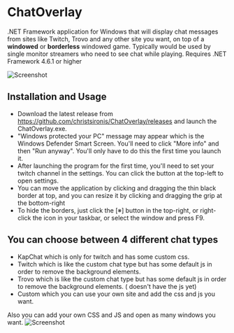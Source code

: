 # ChatOverlay

.NET Framework application for Windows that will display chat messages from sites like Twitch, Trovo and any other site you want, on top of a **windowed** or **borderless** windowed game. Typically would be used by single monitor streamers who need to see chat while playing. Requires .NET Framework 4.6.1 or higher

![Screenshot](https://imgur.com/a/HQCsiHB)

## Installation and Usage
* Download the latest release from https://github.com/christsironis/ChatOverlay/releases and launch the ChatOverlay.exe.
* "Windows protected your PC" message may appear which is the Windows Defender Smart Screen. You'll need to click "More info" and then "Run anyway". You'll only have to do this the first time you launch it.
* After launching the program for the first time, you'll need to set your twitch channel in the settings. You can click the button at the top-left to open settings.
* You can move the application by clicking and dragging the thin black border at top, and you can resize it by clicking and dragging the grip at the bottom-right
* To hide the borders, just click the [※] button in the top-right, or right-click the icon in your taskbar, or select the window and press F9.

## You can choose between 4 different chat types 
* KapChat which is only for twitch and has some custom css.
* Twitch which is like the custom chat type but has some default js in order to remove the background elements.
* Trovo which is like the custom chat type but has some default js in order to remove the background elements. ( doesn't have the js yet)
* Custom which you can use your own site and add the css and js you want.

Also you can add your own CSS and JS and open as many windows you want.
![Screenshot](https://imgur.com/a/HQCsiHB)


